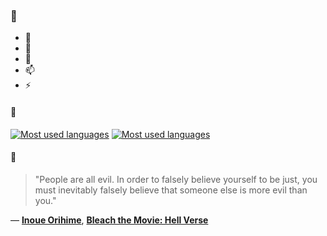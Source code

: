 ### 👋

- 🔭
- 🌱
- 💬
- 📫
- ⚡

#### 🧏

[![Most used languages](https://github-readme-stats-aynah.vercel.app/api/top-langs/?username=aynh&theme=solarized-dark&langs_count=6&layout=compact&hide_title=true)](https://github.com/anuraghazra/github-readme-stats#gh-dark-mode-only)
[![Most used languages](https://github-readme-stats-aynah.vercel.app/api/top-langs/?username=aynh&theme=solarized-light&langs_count=6&layout=compact&hide_title=true)](https://github.com/anuraghazra/github-readme-stats#gh-light-mode-only)

#### 💬

> "People are all evil. In order to falsely believe yourself to be just, you must inevitably falsely believe that someone else is more evil than you."

&mdash; [**Inoue Orihime**](https://myanimelist.net/character.php?q=Inoue%20Orihime&cat=character), [**Bleach the Movie: Hell Verse**](https://myanimelist.net/search/all?q=Bleach%20the%20Movie%3A%20Hell%20Verse&cat=all)
